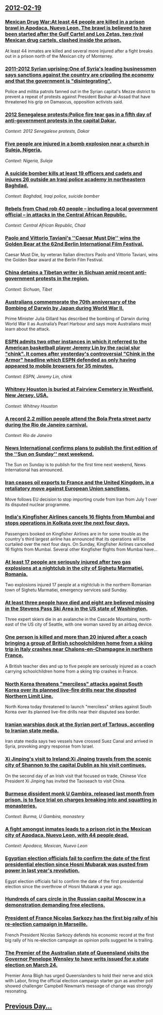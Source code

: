 ## [2012-02-19](/news/2012/02/19/index.md)

### [Mexican Drug War:At least 44 people are killed in a prison brawl in Apodaca, Nuevo Leon. The brawl is believed to have been started after the Gulf Cartel and Los Zetas, two rival Mexican drug cartels, clashed inside the prison. ](/news/2012/02/19/mexican-drug-war-pat-least-44-people-are-killed-in-a-prison-brawl-in-apodaca-nuevo-lea3n-the-brawl-is-believed-to-have-been-started-after.md)
At least 44 inmates are killed and several more injured after a fight breaks out in a prison north of the Mexican city of Monterrey.

### [2011-2012 Syrian uprising:One of Syria's leading businessmen says sanctions against the country are crippling the economy and that the government is "disintegrating". ](/news/2012/02/19/2011a2012-syrian-uprising-pone-of-syria-s-leading-businessmen-says-sanctions-against-the-country-are-crippling-the-economy-and-that-the-go.md)
Police and militia patrols fanned out in the Syrian capital&#39;s Mezze district to prevent a repeat of protests against President Bashar al-Assad that have threatened his grip on Damascus, opposition activists said.

### [2012 Senegalese protests:Police fire tear gas in a fifth day of anti-government protests in the capital Dakar. ](/news/2012/02/19/2012-senegalese-protests-ppolice-fire-tear-gas-in-a-fifth-day-of-anti-government-protests-in-the-capital-dakar.md)
_Context: 2012 Senegalese protests, Dakar_

### [Five people are injured in a bomb explosion near a church in Suleja, Nigeria. ](/news/2012/02/19/five-people-are-injured-in-a-bomb-explosion-near-a-church-in-suleja-nigeria.md)
_Context: Nigeria, Suleja_

### [A suicide bomber kills at least 19 officers and cadets and injures 26 outside an Iraqi police academy in northeastern Baghdad. ](/news/2012/02/19/a-suicide-bomber-kills-at-least-19-officers-and-cadets-and-injures-26-outside-an-iraqi-police-academy-in-northeastern-baghdad.md)
_Context: Baghdad, Iraqi police, suicide bomber_

### [Rebels from Chad rob 40 people &ndash; including a local government official &ndash; in attacks in the Central African Republic. ](/news/2012/02/19/rebels-from-chad-rob-40-people-ndash-including-a-local-government-official-ndash-in-attacks-in-the-central-african-republic.md)
_Context: Central African Republic, Chad_

### [Paolo and Vittorio Taviani's ''Caesar Must Die'' wins the Golden Bear at the 62nd Berlin International Film Festival. ](/news/2012/02/19/paolo-and-vittorio-taviani-s-caesar-must-die-wins-the-golden-bear-at-the-62nd-berlin-international-film-festival.md)
Caesar Must Die, by veteran Italian directors Paolo and Vittorio Taviani, wins the Golden Bear award at the Berlin Film Festival.

### [China detains a Tibetan writer in Sichuan amid recent anti-government protests in the region. ](/news/2012/02/19/china-detains-a-tibetan-writer-in-sichuan-amid-recent-anti-government-protests-in-the-region.md)
_Context: Sichuan, Tibet_

### [Australians commemorate the 70th anniversary of the Bombing of Darwin by Japan during World War II. ](/news/2012/02/19/australians-commemorate-the-70th-anniversary-of-the-bombing-of-darwin-by-japan-during-world-war-ii.md)
Prime Minister Julia Gillard has described the bombing of Darwin during World War II as Australia’s Pearl Harbour and says more Australians must learn about the attack.

### [ESPN admits two other instances in which it referred to the American basketball player Jeremy Lin by the racial slur "chink". It comes after yesterday's controversial "Chink in the Armor" headline which ESPN defended as only having appeared to mobile browsers for 35 minutes. ](/news/2012/02/19/espn-admits-two-other-instances-in-which-it-referred-to-the-american-basketball-player-jeremy-lin-by-the-racial-slur-chink-it-comes-after.md)
_Context: ESPN, Jeremy Lin, chink_

### [Whitney Houston is buried at Fairview Cemetery in Westfield, New Jersey, USA. ](/news/2012/02/19/whitney-houston-is-buried-at-fairview-cemetery-in-westfield-new-jersey-usa.md)
_Context: Whitney Houston_

### [A record 2.2 million people attend the Bola Preta street party during the Rio de Janeiro carnival. ](/news/2012/02/19/a-record-2-2-million-people-attend-the-bola-preta-street-party-during-the-rio-de-janeiro-carnival.md)
_Context: Rio de Janeiro_

### [News International confirms plans to publish the first edition of the ''Sun on Sunday'' next weekend. ](/news/2012/02/19/news-international-confirms-plans-to-publish-the-first-edition-of-the-sun-on-sunday-next-weekend.md)
The Sun on Sunday is to publish for the first time next weekend, News International has announced.

### [Iran ceases oil exports to France and the United Kingdom, in a retaliatory move against European Union sanctions. ](/news/2012/02/19/iran-ceases-oil-exports-to-france-and-the-united-kingdom-in-a-retaliatory-move-against-european-union-sanctions.md)
Move follows EU decision to stop importing crude from Iran from July 1 over its disputed nuclear programme.

### [India's Kingfisher Airlines cancels 16 flights from Mumbai and stops operations in Kolkata over the next four days. ](/news/2012/02/19/india-s-kingfisher-airlines-cancels-16-flights-from-mumbai-and-stops-operations-in-kolkata-over-the-next-four-days.md)
Passengers booked on Kingfisher Airlines are in for some trouble as the country&#039;s third largest airline has announced that its operations will be curtailed over the next four days. On Sunday, Kingfisher Airlines cancelled 16 flights from Mumbai. Several other Kingfisher flights from Mumbai have...

### [At least 17 people are seriously injured after two gas explosions at a nightclub in the city of Sighetu Marmatiei, Romania. ](/news/2012/02/19/at-least-17-people-are-seriously-injured-after-two-gas-explosions-at-a-nightclub-in-the-city-of-sighetu-marmaeiei-romania.md)
Two explosions injured 17 people at a nightclub in the northern Romanian town of Sighetu Marmatiei, emergency services said Sunday.

### [At least three people have died and eight are believed missing in the Stevens Pass Ski Area in the US state of Washington. ](/news/2012/02/19/at-least-three-people-have-died-and-eight-are-believed-missing-in-the-stevens-pass-ski-area-in-the-us-state-of-washington.md)
Three expert skiers die in an avalanche in the Cascade Mountains, north-east of the US city of Seattle, with one woman saved by an airbag device.

### [One person is killed and more than 20 injured after a coach bringing a group of British schoolchildren home from a skiing trip in Italy crashes near Chalons-en-Champagne in northern France. ](/news/2012/02/19/one-person-is-killed-and-more-than-20-injured-after-a-coach-bringing-a-group-of-british-schoolchildren-home-from-a-skiing-trip-in-italy-cras.md)
A British teacher dies and up to five people are seriously injured as a coach carrying schoolchildren home from a skiing trip crashes in France.

### [North Korea threatens "merciless" attacks against South Korea over its planned live-fire drills near the disputed Northern Limit Line. ](/news/2012/02/19/north-korea-threatens-merciless-attacks-against-south-korea-over-its-planned-live-fire-drills-near-the-disputed-northern-limit-line.md)
North Korea today threatened to launch &quot;merciless&quot; strikes against South Korea over its planned live-fire drills near their disputed sea border.

### [Iranian warships dock at the Syrian port of Tartous, according to Iranian state media. ](/news/2012/02/19/iranian-warships-dock-at-the-syrian-port-of-tartous-according-to-iranian-state-media.md)
Iran state media says two vessels have crossed Suez Canal and arrived in Syria, provoking angry response from Israel.

### [Xi Jinping's visit to Ireland:Xi Jinping travels from the scenic city of Shannon to the capital Dublin as his visit continues. ](/news/2012/02/19/xi-jinping-s-visit-to-ireland-pxi-jinping-travels-from-the-scenic-city-of-shannon-to-the-capital-dublin-as-his-visit-continues.md)
On the second day of an Irish visit that focused on trade, Chinese Vice President Xi Jinping has invited the Taoiseach to visit China.

### [Burmese dissident monk U Gambira, released last month from prison, is to face trial on charges breaking into and squatting in monasteries. ](/news/2012/02/19/burmese-dissident-monk-u-gambira-released-last-month-from-prison-is-to-face-trial-on-charges-breaking-into-and-squatting-in-monasteries.md)
_Context: Burma, U Gambira, monastery_

### [A fight amongst inmates leads to a prison riot in the Mexican city of Apodaca, Nuevo Leon, with 44 people dead. ](/news/2012/02/19/a-fight-amongst-inmates-leads-to-a-prison-riot-in-the-mexican-city-of-apodaca-nuevo-lea3n-with-44-people-dead.md)
_Context: Apodaca, Mexican, Nuevo Leon_

### [Egyptian election officials fail to confirm the date of the first presidential election since Hosni Mubarak was ousted from power in last year's revolution. ](/news/2012/02/19/egyptian-election-officials-fail-to-confirm-the-date-of-the-first-presidential-election-since-hosni-mubarak-was-ousted-from-power-in-last-ye.md)
Egypt election officials fail to confirm the date of the first presidential election since the overthrow of Hosni Mubarak a year ago.

### [Hundreds of cars circle in the Russian capital Moscow in a demonstration demanding free elections. ](/news/2012/02/19/hundreds-of-cars-circle-in-the-russian-capital-moscow-in-a-demonstration-demanding-free-elections.md)
### [President of France Nicolas Sarkozy has the first big rally of his re-election campaign in Marseille. ](/news/2012/02/19/president-of-france-nicolas-sarkozy-has-the-first-big-rally-of-his-re-election-campaign-in-marseille.md)
French President Nicolas Sarkozy defends his economic record at the first big rally of his re-election campaign as opinion polls suggest he is trailing.

### [The Premier of the Australian state of Queensland visits the Governor Penelope Wensley to have writs issued for a state election on March 24. ](/news/2012/02/19/the-premier-of-the-australian-state-of-queensland-visits-the-governor-penelope-wensley-to-have-writs-issued-for-a-state-election-on-march-24.md)
Premier Anna Bligh has urged Queenslanders to hold their nerve and stick with Labor, firing the official election campaign starter gun as another poll showed challenger Campbell Newman’s message of change was strongly resonating.

## [Previous Day...](/news/2012/02/18/index.md)

